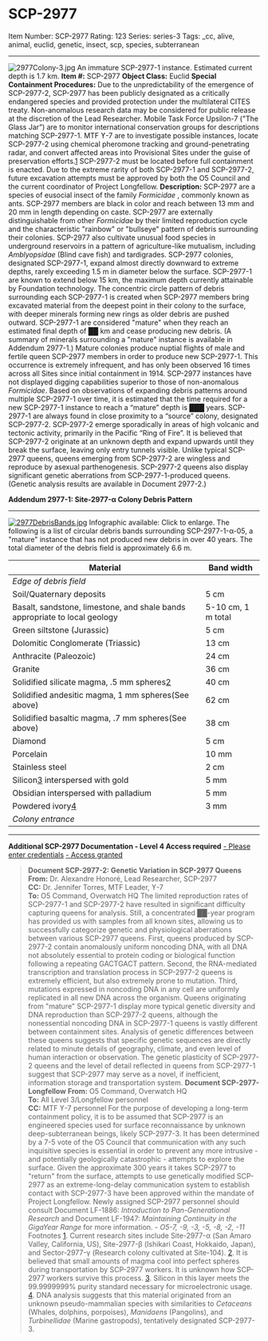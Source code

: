 # SCP-2977
Item Number: SCP-2977
Rating: 123
Series: series-3
Tags: _cc, alive, animal, euclid, genetic, insect, scp, species, subterranean

---

![2977Colony-3.jpg](https://scp-wiki.wdfiles.com/local--files/scp-2977/2977Colony-3.jpg)
An immature SCP-2977-1 instance. Estimated current depth is 1.7 km.
**Item #:** SCP-2977
**Object Class:** Euclid
**Special Containment Procedures:** Due to the unpredictability of the emergence of SCP-2977-2, SCP-2977 has been publicly designated as a critically endangered species and provided protection under the multilateral CITES treaty. Non-anomalous research data may be considered for public release at the discretion of the Lead Researcher.
Mobile Task Force Upsilon-7 ("The Glass Jar”) are to monitor international conservation groups for descriptions matching SCP-2977-1. MTF ϒ-7 are to investigate possible instances, locate SCP-2977-2 using chemical pheromone tracking and ground-penetrating radar, and convert affected areas into Provisional Sites under the guise of preservation efforts.[1](javascript:;) SCP-2977-2 must be located before full containment is enacted.
Due to the extreme rarity of both SCP-2977-1 and SCP-2977-2, future excavation attempts must be approved by both the O5 Council and the current coordinator of Project Longfellow.
**Description:** SCP-2977 are a species of eusocial insect of the family _Formicidae_ , commonly known as ants. SCP-2977 members are black in color and reach between 13 mm and 20 mm in length depending on caste. SCP-2977 are externally distinguishable from other _Formicidae_ by their limited reproduction cycle and the characteristic "rainbow" or "bullseye" pattern of debris surrounding their colonies. SCP-2977 also cultivate unusual food species in underground reservoirs in a pattern of agriculture-like mutualism, including _Amblyopsidae_ (Blind cave fish) and tardigrades.
SCP-2977 colonies, designated SCP-2977-1, expand almost directly downward to extreme depths, rarely exceeding 1.5 m in diameter below the surface. SCP-2977-1 are known to extend below 15 km, the maximum depth currently attainable by Foundation technology. The concentric circle pattern of debris surrounding each SCP-2977-1 is created when SCP-2977 members bring excavated material from the deepest point in their colony to the surface, with deeper minerals forming new rings as older debris are pushed outward.
SCP-2977-1 are considered "mature" when they reach an estimated final depth of ██ km and cease producing new debris. (A summary of minerals surrounding a "mature" instance is available in Addendum 2977-1.) Mature colonies produce nuptial flights of male and fertile queen SCP-2977 members in order to produce new SCP-2977-1. This occurrence is extremely infrequent, and has only been observed 16 times across all Sites since initial containment in 1914.
SCP-2977 instances have not displayed digging capabilities superior to those of non-anomalous _Formicidae_. Based on observations of expanding debris patterns around multiple SCP-2977-1 over time, it is estimated that the time required for a new SCP-2977-1 instance to reach a “mature” depth is ███ years.
SCP-2977-1 are always found in close proximity to a “source” colony, designated SCP-2977-2. SCP-2977-2 emerge sporadically in areas of high volcanic and tectonic activity, primarily in the Pacific “Ring of Fire”. It is believed that SCP-2977-2 originate at an unknown depth and expand upwards until they break the surface, leaving only entry tunnels visible.
Unlike typical SCP-2977 queens, queens emerging from SCP-2977-2 are wingless and reproduce by asexual parthenogenesis. SCP-2977-2 queens also display significant genetic aberrations from SCP-2977-1-produced queens. (Genetic analysis results are available in Document 2977-2.)  
  
  
**Addendum 2977-1: Site-2977-α Colony Debris Pattern**
* * *
[![2977DebrisBands.jpg](https://scp-wiki.wdfiles.com/local--files/scp-2977/2977DebrisBands.jpg)](/local--files/scp-2977/2977DebrisBands.jpg)
Infographic available: Click to enlarge.
The following is a list of circular debris bands surrounding SCP-2977-1-α-05, a "mature" instance that has not produced new debris in over 40 years. The total diameter of the debris field is approximately 6.6 m.  
  
**Material** | **Band width**  
---|---  
_Edge of debris field_ |   
Soil/Quaternary deposits | 5 cm  
Basalt, sandstone, limestone, and shale bands appropriate to local geology | 5-10 cm, 1 m total  
Green siltstone (Jurassic) | 5 cm  
Dolomitic Conglomerate (Triassic) | 13 cm  
Anthracite (Paleozoic) | 24 cm  
Granite | 36 cm  
Solidified silicate magma, .5 mm spheres[2](javascript:;) | 40 cm  
Solidified andesitic magma, 1 mm spheres(See above) | 62 cm  
Solidified basaltic magma, .7 mm spheres(See above) | 38 cm  
Diamond | 5 cm  
Porcelain | 10 mm  
Stainless steel | 2 cm  
Silicon[3](javascript:;) interspersed with gold | 5 mm  
Obsidian interspersed with palladium | 5 mm  
Powdered ivory[4](javascript:;) | 3 mm  
_Colony entrance_ |   
* * *
  
**Additional SCP-2977 Documentation - Level 4 Access required**
[\- Please enter credentials](javascript:;)
[\- Access granted](javascript:;)
> **Document SCP-2977-2: Genetic Variation in SCP-2977 Queens**
> **From:** Dr. Alexandre Honoré, Lead Researcher, SCP-2977  
>  **CC:** Dr. Jennifer Torres, MTF Leader, ϒ-7  
>  **To:** O5 Command, Overwatch HQ
> The limited reproduction rates of SCP-2977-1 and SCP-2977-2 have resulted in significant difficulty capturing queens for analysis. Still, a concentrated ██-year program has provided us with samples from all known sites, allowing us to successfully categorize genetic and physiological aberrations between various SCP-2977 queens.
> First, queens produced by SCP-2977-2 contain anomalously uniform noncoding DNA, with all DNA not absolutely essential to protein coding or biological function following a repeating GACTGACT pattern. Second, the RNA-mediated transcription and translation process in SCP-2977-2 queens is extremely efficient, but also extremely prone to mutation. Third, mutations expressed in noncoding DNA in any cell are uniformly replicated in all new DNA across the organism.
> Queens originating from "mature" SCP-2977-1 display more typical genetic diversity and DNA reproduction than SCP-2977-2 queens, although the nonessential noncoding DNA in SCP-2977-1 queens is vastly different between containment sites. Analysis of genetic differences between these queens suggests that specific genetic sequences are directly related to minute details of geography, climate, and even level of human interaction or observation.
> The genetic plasticity of SCP-2977-2 queens and the level of detail reflected in queens from SCP-2977-1 suggest that SCP-2977 may serve as a novel, if inefficient, information storage and transportation system.
> **Document SCP-2977-Longfellow**
> **From:** O5 Command, Overwatch HQ  
>  **To:** All Level 3/Longfellow personnel  
>  **CC:** MTF ϒ-7 personnel
> For the purpose of developing a long-term containment policy, it is to be assumed that SCP-2977 is an engineered species used for surface reconnaissance by unknown deep-subterranean beings, likely SCP-2977-3. It has been determined by a 7-5 vote of the O5 Council that communication with any such inquisitive species is essential in order to prevent any more intrusive - and potentially geologically catastrophic - attempts to explore the surface.
> Given the approximate 300 years it takes SCP-2977 to "return" from the surface, attempts to use genetically modified SCP-2977 as an extreme-long-delay communication system to establish contact with SCP-2977-3 have been approved within the mandate of Project Longfellow. Newly assigned SCP-2977 personnel should consult Document LF-1886: _Introduction to Pan-Generational Research_ and Document LF-1947: _Maintaining Continuity in the GigaYear Range_ for more information.
> \- _O5-7, -9, -3, -5, -8, -2, -11_
Footnotes
[1](javascript:;). Current research sites include Site-2977-α (San Amaro Valley, California, US), Site-2977-β (Ishikari Coast, Hokkaido, Japan), and Sector-2977-γ (Research colony cultivated at Site-104).
[2](javascript:;). It is believed that small amounts of magma cool into perfect spheres during transportation by SCP-2977 workers. It is unknown how SCP-2977 workers survive this process.
[3](javascript:;). Silicon in this layer meets the 99.9999999% purity standard necessary for microelectronic usage.
[4](javascript:;). DNA analysis suggests that this material originated from an unknown pseudo-mammalian species with similarities to _Cetaceans_ (Whales, dolphins, porpoises), _Manidaens_ (Pangolins), and _Turbinellidae_ (Marine gastropods), tentatively designated SCP-2977-3.